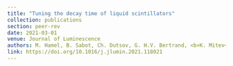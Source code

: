 ```yaml
---
title: "Tuning the decay time of liquid scintillators"
collection: publications
section: peer-rev
date: 2021-03-01
venue: Journal of Luminescence
authors: M. Hamel, B. Sabot, Ch. Dutsov, G. H.V. Bertrand, <b>K. Mitev</b>
link: https://doi.org/10.1016/j.jlumin.2021.118021
---
```

